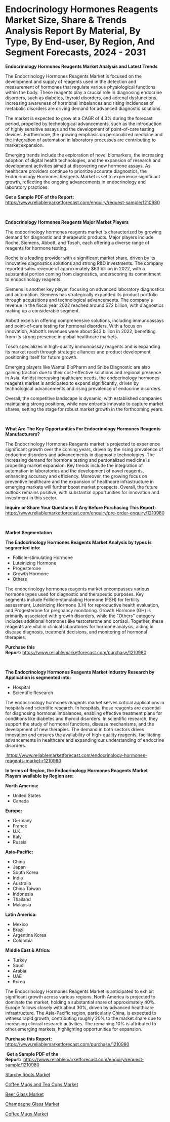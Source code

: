 <p><h1>Endocrinology Hormones Reagents Market Size, Share & Trends Analysis Report By Material, By Type, By End-user, By Region, And Segment Forecasts, 2024 - 2031</h1></p><p><strong>Endocrinology Hormones Reagents Market Analysis and Latest Trends</strong></p>
<p><p>The Endocrinology Hormones Reagents Market is focused on the development and supply of reagents used in the detection and measurement of hormones that regulate various physiological functions within the body. These reagents play a crucial role in diagnosing endocrine disorders, such as diabetes, thyroid disorders, and adrenal dysfunctions. Increasing awareness of hormonal imbalances and rising incidences of metabolic disorders are driving demand for advanced diagnostic solutions.</p><p>The market is expected to grow at a CAGR of 4.3% during the forecast period, propelled by technological advancements, such as the introduction of highly sensitive assays and the development of point-of-care testing devices. Furthermore, the growing emphasis on personalized medicine and the integration of automation in laboratory processes are contributing to market expansion.</p><p>Emerging trends include the exploration of novel biomarkers, the increasing adoption of digital health technologies, and the expansion of research and development activities aimed at discovering new hormone assays. As healthcare providers continue to prioritize accurate diagnostics, the Endocrinology Hormones Reagents Market is set to experience significant growth, reflecting the ongoing advancements in endocrinology and laboratory practices.</p></p>
<p><strong>Get a Sample PDF of the Report:&nbsp;</strong> <a href="https://www.reliablemarketforecast.com/enquiry/request-sample/1210980?utm_campaign=1167&utm_medium=2&utm_source=Github&utm_content=ia&utm_term=16122024&utm_id=endocrinology-hormones-reagents">https://www.reliablemarketforecast.com/enquiry/request-sample/1210980</a></p>
<p>&nbsp;</p>
<p><strong>Endocrinology Hormones Reagents Major Market Players</strong></p>
<p><p>The endocrinology hormones reagents market is characterized by growing demand for diagnostic and therapeutic products. Major players include Roche, Siemens, Abbott, and Tosoh, each offering a diverse range of reagents for hormone testing.</p><p>Roche is a leading provider with a significant market share, driven by its innovative diagnostics solutions and strong R&D investments. The company reported sales revenue of approximately $63 billion in 2022, with a substantial portion coming from diagnostics, underscoring its commitment to endocrinology reagents.</p><p>Siemens is another key player, focusing on advanced laboratory diagnostics and automation. Siemens has strategically expanded its product portfolio through acquisitions and technological advancements. The company's revenue in the fiscal year 2022 reached around $72 billion, with diagnostics making up a considerable segment.</p><p>Abbott excels in offering comprehensive solutions, including immunoassays and point-of-care testing for hormonal disorders. With a focus on innovation, Abbott’s revenues were about $43 billion in 2022, benefiting from its strong presence in global healthcare markets.</p><p>Tosoh specializes in high-quality immunoassay reagents and is expanding its market reach through strategic alliances and product development, positioning itself for future growth. </p><p>Emerging players like Wantai BioPharm and Snibe Diagnostic are also gaining traction due to their cost-effective solutions and regional presence in Asia. Amidst increasing healthcare needs, the endocrinology hormones reagents market is anticipated to expand significantly, driven by technological advancements and rising prevalence of endocrine disorders. </p><p>Overall, the competitive landscape is dynamic, with established companies maintaining strong positions, while new entrants innovate to capture market shares, setting the stage for robust market growth in the forthcoming years.</p></p>
<p>&nbsp;</p>
<p><strong>What Are The Key Opportunities For Endocrinology Hormones Reagents Manufacturers?</strong></p>
<p><p>The Endocrinology Hormones Reagents market is projected to experience significant growth over the coming years, driven by the rising prevalence of endocrine disorders and advancements in diagnostic technologies. The increasing demand for hormone testing and personalized medicine is propelling market expansion. Key trends include the integration of automation in laboratories and the development of novel reagents, enhancing accuracy and efficiency. Moreover, the growing focus on preventive healthcare and the expansion of healthcare infrastructure in emerging markets will further boost market prospects. Overall, the future outlook remains positive, with substantial opportunities for innovation and investment in this sector.</p></p>
<p><strong>Inquire or Share Your Questions If Any Before Purchasing This Report:</strong> <a href="https://www.reliablemarketforecast.com/enquiry/pre-order-enquiry/1210980?utm_campaign=1167&utm_medium=2&utm_source=Github&utm_content=ia&utm_term=16122024&utm_id=endocrinology-hormones-reagents">https://www.reliablemarketforecast.com/enquiry/pre-order-enquiry/1210980</a></p>
<p>&nbsp;</p>
<p><strong>Market Segmentation</strong></p>
<p><strong>The Endocrinology Hormones Reagents Market Analysis by types is segmented into:</strong></p>
<p><ul><li>Follicle-stimulating Hormone</li><li>Luteinizing Hormone</li><li>Progesterone</li><li>Growth Hormone</li><li>Others</li></ul></p>
<p><p>The endocrinology hormones reagents market encompasses various hormone types used for diagnostic and therapeutic purposes. Key segments include Follicle-stimulating Hormone (FSH) for fertility assessment, Luteinizing Hormone (LH) for reproductive health evaluation, and Progesterone for pregnancy monitoring. Growth Hormone (GH) is primarily associated with growth disorders, while the "Others" category includes additional hormones like testosterone and cortisol. Together, these reagents are vital in clinical laboratories for hormone analysis, aiding in disease diagnosis, treatment decisions, and monitoring of hormonal therapies.</p></p>
<p><strong>Purchase this Report:&nbsp;</strong><a href="https://www.reliablemarketforecast.com/purchase/1210980?utm_campaign=1167&utm_medium=2&utm_source=Github&utm_content=ia&utm_term=16122024&utm_id=endocrinology-hormones-reagents">https://www.reliablemarketforecast.com/purchase/1210980</a></p>
<p>&nbsp;</p>
<p><strong>The Endocrinology Hormones Reagents Market Industry Research by Application is segmented into:</strong></p>
<p><ul><li>Hospital</li><li>Scientific Research</li></ul></p>
<p><p>The endocrinology hormones reagents market serves critical applications in hospitals and scientific research. In hospitals, these reagents are essential for diagnosing hormonal imbalances, enabling effective treatment plans for conditions like diabetes and thyroid disorders. In scientific research, they support the study of hormonal functions, disease mechanisms, and the development of new therapies. The demand in both sectors drives innovation and ensures the availability of high-quality reagents, facilitating advancements in healthcare and expanding our understanding of endocrine disorders.</p></p>
<p><a href="https://www.reliablemarketforecast.com/endocrinology-hormones-reagents-market-r1210980?utm_campaign=1167&utm_medium=2&utm_source=Github&utm_content=ia&utm_term=16122024&utm_id=endocrinology-hormones-reagents">&nbsp;https://www.reliablemarketforecast.com/endocrinology-hormones-reagents-market-r1210980</a></p>
<p><strong>In terms of Region, the Endocrinology Hormones Reagents Market Players available by Region are:</strong></p>
<p>
    <p> <strong> North America: </strong>
        <ul>
            <li>United States</li>
            <li>Canada</li>
        </ul>
        </p> 
    <p> <strong> Europe: </strong>
        <ul>
            <li>Germany</li>
            <li>France</li>
            <li>U.K.</li>
            <li>Italy</li>
            <li>Russia</li>
        </ul>
        </p> 
    <p> <strong> Asia-Pacific: </strong>
        <ul>
            <li>China</li>
            <li>Japan</li>
            <li>South Korea</li>
            <li>India</li>
            <li>Australia</li>
            <li>China Taiwan</li>
            <li>Indonesia</li>
            <li>Thailand</li>
            <li>Malaysia</li>
        </ul>
        </p> 
    <p> <strong> Latin America: </strong>
        <ul>
            <li>Mexico</li>
            <li>Brazil</li>
            <li>Argentina Korea</li>
            <li>Colombia</li>
        </ul>
        </p> 
    <p> <strong> Middle East & Africa: </strong>
        <ul>
            <li>Turkey</li>
            <li>Saudi</li>
            <li>Arabia</li>
            <li>UAE</li>
            <li>Korea</li>
        </ul>
    </p>
    </p>
<p><p>The Endocrinology Hormones Reagents Market is anticipated to exhibit significant growth across various regions. North America is projected to dominate the market, holding a substantial share of approximately 40%. Europe follows closely with about 30%, driven by advanced healthcare infrastructure. The Asia-Pacific region, particularly China, is expected to witness rapid growth, contributing roughly 20% to the market share due to increasing clinical research activities. The remaining 10% is attributed to other emerging markets, highlighting opportunities for expansion.</p></p>
<p><strong>Purchase this Report: </strong><a href="https://www.reliablemarketforecast.com/purchase/1210980?utm_campaign=1167&utm_medium=2&utm_source=Github&utm_content=ia&utm_term=16122024&utm_id=endocrinology-hormones-reagents">https://www.reliablemarketforecast.com/purchase/1210980</a></p>
<p>&nbsp;<strong>Get a Sample PDF of the Report:&nbsp;&nbsp;</strong><a href="https://www.reliablemarketforecast.com/enquiry/request-sample/1210980?utm_campaign=1167&utm_medium=2&utm_source=Github&utm_content=ia&utm_term=16122024&utm_id=endocrinology-hormones-reagents">https://www.reliablemarketforecast.com/enquiry/request-sample/1210980</a></p>
<p><strong></strong></p>
<p><p><a href="https://www.linkedin.com/pulse/current-state-starchy-roots-market-size-trends-projected-ottbe?utm_campaign=1167&utm_medium=2&utm_source=Github&utm_content=ia&utm_term=16122024&utm_id=endocrinology-hormones-reagents">Starchy Roots Market</a></p><p><a href="https://www.linkedin.com/pulse/coffee-mugs-tea-cups-market-size-value-report-growth-potential-zv1bf?utm_campaign=1167&utm_medium=2&utm_source=Github&utm_content=ia&utm_term=16122024&utm_id=endocrinology-hormones-reagents">Coffee Mugs and Tea Cups Market</a></p><p><a href="https://www.linkedin.com/pulse/beer-glass-market-analysis-2024-2031-projected-intense-competition-fkojf?utm_campaign=1167&utm_medium=2&utm_source=Github&utm_content=ia&utm_term=16122024&utm_id=endocrinology-hormones-reagents">Beer Glass Market</a></p><p><a href="https://www.linkedin.com/pulse/champagne-glass-market-analysis-report-2024-2031-cagr-113-essential-e7bnf?utm_campaign=1167&utm_medium=2&utm_source=Github&utm_content=ia&utm_term=16122024&utm_id=endocrinology-hormones-reagents">Champagne Glass Market</a></p><p><a href="https://www.linkedin.com/pulse/projected-142-cagr-coffee-mugs-market-2024-2031-trend-analysis-zmfaf?utm_campaign=1167&utm_medium=2&utm_source=Github&utm_content=ia&utm_term=16122024&utm_id=endocrinology-hormones-reagents">Coffee Mugs Market</a></p></p>